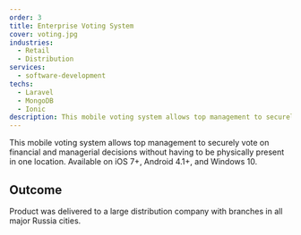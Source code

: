 ```yaml
---
order: 3
title: Enterprise Voting System
cover: voting.jpg
industries:
  - Retail
  - Distribution 
services:
  - software-development
techs:
  - Laravel
  - MongoDB
  - Ionic
description: This mobile voting system allows top management to securely vote on financial and managerial decisions without having to be physically present in one location. 
---
```

This mobile voting system allows top management to securely vote on financial and managerial decisions without having to be physically present in one location. Available on iOS 7+, Android 4.1+, and Windows 10.

## Outcome

Product was delivered to a large distribution company with branches in all major Russia cities.
